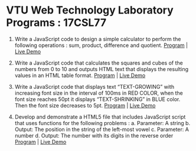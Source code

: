 # VTU Web Technology Laboratory Programs : 17CSL77

1. Write a JavaScript code to design a simple calculator to perform the following operations : sum, product, difference and quotient. [Program](https://github.com/darshancc23/vtu-web-lab-7th-semester/blob/master/program1.html) | [Live Demo](https://dtprojects.site/web-lab/program1.html)

2. Write a JavaScript code that calculates the squares and cubes of the numbers from 0 to 10 and outputs HTML text that displays the resulting values in an HTML table format. [Program](https://github.com/darshancc23/vtu-web-lab-7th-semester/blob/master/program2.html) | [Live Demo](https://dtprojects.site/web-lab/program2.html)

3. Write a JavaScript code that displays text “TEXT-GROWING” with increasing font size in the interval of 100ms in RED COLOR, when the font size reaches 50pt it displays “TEXT-SHRINKING” in BLUE color. Then the font size decreases to 5pt. [Program](https://github.com/darshancc23/vtu-web-lab-7th-semester/blob/master/program3.html) | [Live Demo](https://dtprojects.site/web-lab/program3.html)

4. Develop and demonstrate a HTML5 file that includes JavaScript script that uses functions for the following problems : a. Parameter: A string b. Output: The position in the string of the left-most vowel c. Parameter: A number d. Output: The number with its digits in the reverse order [Program](https://github.com/darshancc23/vtu-web-lab-7th-semester/blob/master/program4.html) | [Live Demo](https://dtprojects.site/web-lab/program4.html)
